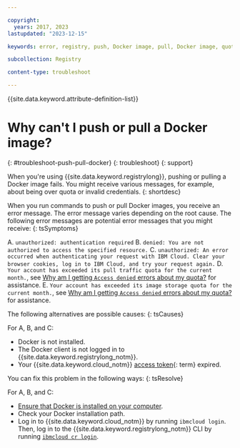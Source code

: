 ```yaml
---

copyright:
  years: 2017, 2023
lastupdated: "2023-12-15"

keywords: error, registry, push, Docker image, pull, Docker image, quota, pricing plan, pull traffic, storage quota

subcollection: Registry

content-type: troubleshoot

---
```


{{site.data.keyword.attribute-definition-list}}

# Why can't I push or pull a Docker image?
{: #troubleshoot-push-pull-docker}
{: troubleshoot}
{: support}

When you're using {{site.data.keyword.registrylong}}, pushing or pulling a Docker image fails. You might receive various messages, for example, about being over quota or invalid credentials.
{: shortdesc}

When you run commands to push or pull Docker images, you receive an error message. The error message varies depending on the root cause. The following error messages are potential error messages that you might receive:
{: tsSymptoms}

A. `unauthorized: authentication required`
B. `denied: You are not authorized to access the specified resource.`
C. `unauthorized: An error occurred when authenticating your request with IBM Cloud. Clear your browser cookies, log in to IBM Cloud, and try your request again.`
D. `Your account has exceeded its pull traffic quota for the current month.`, see [Why am I getting `Access denied` errors about my quota?](/docs/Registry?topic=Registry-troubleshoot-quota) for assistance.
E. `Your account has exceeded its image storage quota for the current month.`, see [Why am I getting `Access denied` errors about my quota?](/docs/Registry?topic=Registry-troubleshoot-quota) for assistance.

The following alternatives are possible causes:
{: tsCauses}

For A, B, and C:

- Docker is not installed.
- The Docker client is not logged in to {{site.data.keyword.registrylong_notm}}.
- Your {{site.data.keyword.cloud_notm}} [access token](x2113001){: term} expired.

You can fix this problem in the following ways:
{: tsResolve}

For A, B, and C:

- [Ensure that Docker is installed on your computer](/docs/Registry?topic=Registry-getting-started#gs_registry_cli_install).
- Check your Docker installation path.
- Log in to {{site.data.keyword.cloud_notm}} by running `ibmcloud login`. Then, log in to the {{site.data.keyword.registrylong_notm}} CLI by running [`ibmcloud cr login`](/docs/Registry?topic=Registry-containerregcli#bx_cr_login).

